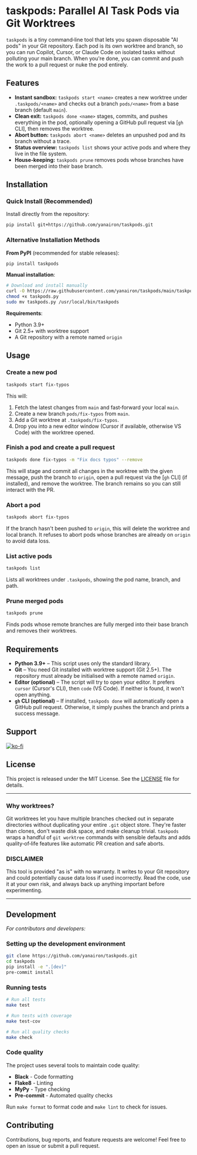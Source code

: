 # taskpods: Parallel AI Task Pods via Git Worktrees

`taskpods` is a tiny command‑line tool that lets you spawn disposable "AI pods" in your Git repository.  Each pod is its own worktree and branch, so you can run Copilot, Cursor, or Claude Code on isolated tasks without polluting your main branch.  When you're done, you can commit and push the work to a pull request or nuke the pod entirely.

## Features

- **Instant sandbox:** `taskpods start <name>` creates a new worktree under `.taskpods/<name>` and checks out a branch `pods/<name>` from a base branch (default `main`).
- **Clean exit:** `taskpods done <name>` stages, commits, and pushes everything in the pod, optionally opening a GitHub pull request via [`gh` CLI], then removes the worktree.
- **Abort button:** `taskpods abort <name>` deletes an unpushed pod and its branch without a trace.
- **Status overview:** `taskpods list` shows your active pods and where they live in the file system.
- **House‑keeping:** `taskpods prune` removes pods whose branches have been merged into their base branch.

## Installation

### Quick Install (Recommended)

Install directly from the repository:

```bash
pip install git+https://github.com/yanairon/taskpods.git
```

### Alternative Installation Methods

**From PyPI** (recommended for stable releases):
```bash
pip install taskpods
```

**Manual installation**:
```bash
# Download and install manually
curl -O https://raw.githubusercontent.com/yanairon/taskpods/main/taskpods.py
chmod +x taskpods.py
sudo mv taskpods.py /usr/local/bin/taskpods
```

**Requirements**:
- Python 3.9+
- Git 2.5+ with worktree support
- A Git repository with a remote named `origin`

## Usage

### Create a new pod

```bash
taskpods start fix‑typos
```

This will:

1. Fetch the latest changes from `main` and fast‑forward your local `main`.
2. Create a new branch `pods/fix‑typos` from `main`.
3. Add a Git worktree at `.taskpods/fix‑typos`.
4. Drop you into a new editor window (Cursor if available, otherwise VS Code) with the worktree opened.

### Finish a pod and create a pull request

```bash
taskpods done fix‑typos -m "Fix docs typos" --remove
```

This will stage and commit all changes in the worktree with the given message, push the branch to `origin`, open a pull request via the [`gh` CLI] (if installed), and remove the worktree.  The branch remains so you can still interact with the PR.

### Abort a pod

```bash
taskpods abort fix‑typos
```

If the branch hasn't been pushed to `origin`, this will delete the worktree and local branch.  It refuses to abort pods whose branches are already on `origin` to avoid data loss.

### List active pods

```bash
taskpods list
```

Lists all worktrees under `.taskpods`, showing the pod name, branch, and path.

### Prune merged pods

```bash
taskpods prune
```

Finds pods whose remote branches are fully merged into their base branch and removes their worktrees.

## Requirements

- **Python 3.9+** – This script uses only the standard library.
- **Git** – You need Git installed with worktree support (Git 2.5+).  The repository must already be initialised with a remote named `origin`.
- **Editor (optional)** – The script will try to open your editor.  It prefers `cursor` (Cursor's CLI), then `code` (VS Code).  If neither is found, it won't open anything.
- **`gh` CLI (optional)** – If installed, `taskpods done` will automatically open a GitHub pull request.  Otherwise, it simply pushes the branch and prints a success message.

## Support

[![ko-fi](https://ko-fi.com/img/githubbutton_sm.svg)](https://ko-fi.com/X8X51K73WN)

## License

This project is released under the MIT License.  See the [LICENSE](LICENSE) file for details.

---

### Why worktrees?

Git worktrees let you have multiple branches checked out in separate directories without duplicating your entire `.git` object store.  They're faster than clones, don't waste disk space, and make cleanup trivial.  `taskpods` wraps a handful of `git worktree` commands with sensible defaults and adds quality‑of‑life features like automatic PR creation and safe aborts.

### DISCLAIMER

This tool is provided "as is" with no warranty.  It writes to your Git repository and could potentially cause data loss if used incorrectly.  Read the code, use it at your own risk, and always back up anything important before experimenting.

---

## Development

*For contributors and developers:*

### Setting up the development environment

```bash
git clone https://github.com/yanairon/taskpods.git
cd taskpods
pip install -e ".[dev]"
pre-commit install
```

### Running tests

```bash
# Run all tests
make test

# Run tests with coverage
make test-cov

# Run all quality checks
make check
```

### Code quality

The project uses several tools to maintain code quality:

- **Black** - Code formatting
- **Flake8** - Linting
- **MyPy** - Type checking
- **Pre-commit** - Automated quality checks

Run `make format` to format code and `make lint` to check for issues.

## Contributing

Contributions, bug reports, and feature requests are welcome!  Feel free to open an issue or submit a pull request.